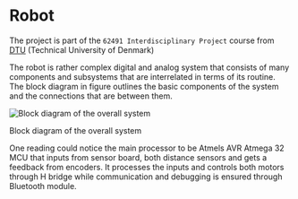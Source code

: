 # Robot

The project is part of the `62491 Interdisciplinary Project` course from [DTU](http://www.dtu.dk/english) (Technical University of Denmark)

The robot is rather complex digital and analog system that consists of many components and subsystems that are interrelated in terms of its routine. The block diagram in figure outlines the basic components of the system and the connections that are between them. 

![Block diagram of the overall system](https://g0rr9g.dm2302.livefilestore.com/y4m-m7xtm7OUjdfOXTYThGoTWh5qH2_qQm5oZ1yURHpDU9BdFJEmz9o4_iw9q9iwiXbKreH4jc4HTAeVD8txWNAXmBaC_5eelmwQ61Lhz6akbVjWUmVP_Puv9jaRJjHiVfdlmW7RWPrr9j1jBTYDANesV-ogEEYx3Xu7nr1--1PbL397L9D0xPKAjQv0f3NTNuoYcg5FiCDXCBa5BKY7bLEdg?width=771&height=411&cropmode=none "Block diagram of the overall system")

Block diagram of the overall system

One reading could notice the main processor to be Atmels AVR Atmega 32 MCU that inputs from sensor board, both distance sensors and gets a feedback from encoders. It processes the inputs and controls both motors through H bridge while communication and debugging is ensured through Bluetooth module.
